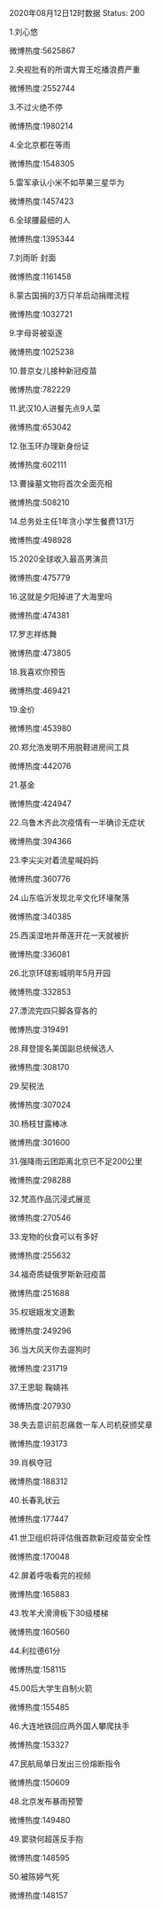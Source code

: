 2020年08月12日12时数据
Status: 200

1.刘心悠

微博热度:5625867

2.央视批有的所谓大胃王吃播浪费严重

微博热度:2552744

3.不过火绝不停

微博热度:1980214

4.全北京都在等雨

微博热度:1548305

5.雷军承认小米不如苹果三星华为

微博热度:1457423

6.全球腰最细的人

微博热度:1395344

7.刘雨昕 封面

微博热度:1161458

8.蒙古国捐的3万只羊启动捐赠流程

微博热度:1032721

9.字母哥被驱逐

微博热度:1025238

10.普京女儿接种新冠疫苗

微博热度:782229

11.武汉10人进餐先点9人菜

微博热度:653042

12.张玉环办理新身份证

微博热度:602111

13.曹操墓文物将首次全面亮相

微博热度:508210

14.总务处主任1年贪小学生餐费131万

微博热度:498928

15.2020全球收入最高男演员

微博热度:475779

16.这就是夕阳掉进了大海里吗

微博热度:474381

17.罗志祥练舞

微博热度:473805

18.我喜欢你预告

微博热度:469421

19.金价

微博热度:453980

20.郑允浩发明不用脱鞋进房间工具

微博热度:442076

21.基金

微博热度:424947

22.乌鲁木齐此次疫情有一半确诊无症状

微博热度:394366

23.李尖尖对着流星喊妈妈

微博热度:360776

24.山东临沂发现北辛文化环壕聚落

微博热度:340385

25.西溪湿地并蒂莲开花一天就被折

微博热度:336081

26.北京环球影城明年5月开园

微博热度:332853

27.漂流完四只脚各穿各的

微博热度:319491

28.拜登提名美国副总统候选人

微博热度:308170

29.契税法

微博热度:307024

30.杨枝甘露棒冰

微博热度:301600

31.强降雨云团距离北京已不足200公里

微博热度:298288

32.梵高作品沉浸式展览

微博热度:270546

33.宠物的伙食可以有多好

微博热度:255632

34.福奇质疑俄罗斯新冠疫苗

微博热度:251688

35.权珉娥发文道歉

微博热度:249296

36.当大风天你去遛狗时

微博热度:231719

37.王思聪 鞠婧祎

微博热度:207930

38.失去意识前忍痛救一车人司机获颁奖章

微博热度:193173

39.肖枫夺冠

微博热度:188312

40.长春乳状云

微博热度:177447

41.世卫组织将评估俄首款新冠疫苗安全性

微博热度:170048

42.屏着呼吸看完的视频

微博热度:165883

43.牧羊犬滑滑板下30级楼梯

微博热度:160560

44.利拉德61分

微博热度:158115

45.00后大学生自制火箭

微博热度:155485

46.大连地铁回应两外国人攀爬扶手

微博热度:153327

47.民航局单日发出三份熔断指令

微博热度:150609

48.北京发布暴雨预警

微博热度:149480

49.窦骁何超莲反手抱

微博热度:148595

50.被陈婷气死

微博热度:148157

